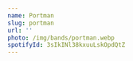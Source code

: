 ```yaml
---
name: Portman
slug: portman
url: ''
photo: /img/bands/portman.webp
spotifyId: 3sIkINl38kxuuLskOpdQtZ
---
```

